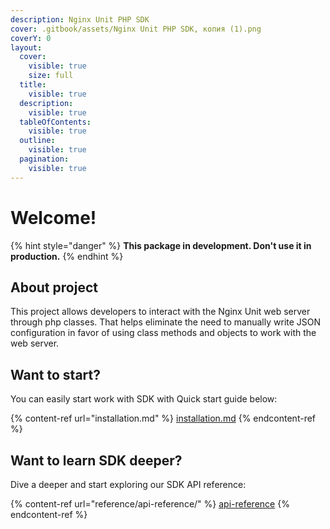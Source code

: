 ```yaml
---
description: Nginx Unit PHP SDK
cover: .gitbook/assets/Nginx Unit PHP SDK, копия (1).png
coverY: 0
layout:
  cover:
    visible: true
    size: full
  title:
    visible: true
  description:
    visible: true
  tableOfContents:
    visible: true
  outline:
    visible: true
  pagination:
    visible: true
---
```


# Welcome!

{% hint style="danger" %}
**This package in development. Don't use it in production.**
{% endhint %}

## About project

This project allows developers to interact with the Nginx Unit web server through php classes. That helps eliminate the need to manually write JSON configuration in favor of using class methods and objects to work with the web server.

## Want to start?

You can easily start work with SDK with Quick start guide below:

{% content-ref url="installation.md" %}
[installation.md](installation.md)
{% endcontent-ref %}

## Want to learn SDK deeper?

Dive a deeper and start exploring our SDK API reference:

{% content-ref url="reference/api-reference/" %}
[api-reference](reference/api-reference/)
{% endcontent-ref %}

